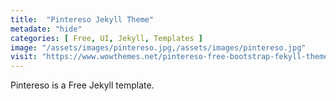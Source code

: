 ```yaml
---
title:  "Pintereso Jekyll Theme"
metadate: "hide"
categories: [ Free, UI, Jekyll, Templates ]
image: "/assets/images/pintereso.jpg,/assets/images/pintereso.jpg"
visit: "https://www.wowthemes.net/pintereso-free-bootstrap-fekyll-theme/"
---
```

Pintereso is a Free Jekyll template.
